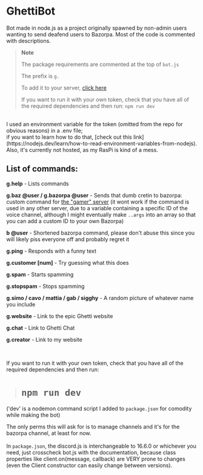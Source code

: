 # GhettiBot
 Bot made in node.js as a project originally spawned by non-admin users wanting to send deafend users to Bazorpa. Most of the code is commented with descriptions.
 
 > **Note**
 > 
 > The package requirements are commented at the top of `bot.js`
 > 
 > The prefix is `g.`
 > 
 > To add it to your server, [click here](https://discord.com/api/oauth2/authorize?client_id=941733393228505158&permissions=16777232&scope=bot)
 > 
 > If you want to run it with your own token, check that you have all of the required dependencies and then run:
 > `npm run dev` <br>
<br>
 I used an environment variable for the token (omitted from the repo for obvious reasons) in a .env file; <br> if you want to learn how to do that, [check out this link](https://nodejs.dev/learn/how-to-read-environment-variables-from-nodejs). 
 <br>
 Also, it's currently not hosted, as my RasPi is kind of a mess.
 <br>
 
 ## List of commands:
 
**g.help** - Lists commands
 
**g.baz @user / g.bazorpa @user** - Sends that dumb cretin to bazorpa: custom command for [the "gamer" server](https://discord.gg/nJQvwGb32g) (it wont work if the command is used in any other server, due to a variable containing a specific ID of the voice channel, although I might eventually make `..args` into an array so that you can add a custom ID to your own Bazorpa)

**b @user** - Shortened bazorpa command, please don't abuse this since you will likely piss everyone off and probably regret it

**g.ping** - Responds with a funny text

**g.customer [num]** - Try guessing what this does

**g.spam** - Starts spamming

**g.stopspam** - Stops spamming

**g.simo / cavo / mattia / gab / sigghy** - A random picture of whatever name you include
 
**g.website** - Link to the epic Ghetti website
 
**g.chat** - Link to Ghetti Chat
 
**g.creator** - Link to my website
 
<br>


If you want to run it with your own token, check that you have all of the required dependencies and then run:
> # `npm run dev` <br>

('dev' is a nodemon command script I added to `package.json` for comodity while making the bot)
<br> 

The only perms this will ask for is to manage channels and it's for the bazorpa channel, at least for now.
<br>
<br>
In `package.json`, the discord.js is interchangeable to 16.6.0 or whichever you need, just crosscheck bot.js with the documentation, because class properties like client.on(message, callback) are VERY prone to changes (even the Client constructor can easily change between versions).
